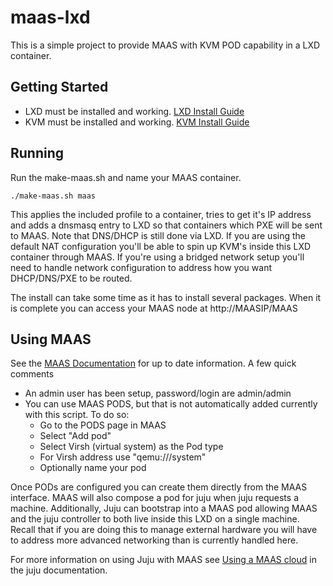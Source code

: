 # maas-lxd
This is a simple project to provide MAAS with KVM POD capability in a LXD container.

## Getting Started
- LXD must be installed and working. [LXD Install Guide](https://linuxcontainers.org/lxd/getting-started-cli/)
- KVM must be installed and working. [KVM Install Guide](https://help.ubuntu.com/community/KVM/Installation)

## Running
Run the make-maas.sh and name your MAAS container.
```
./make-maas.sh maas
```
This applies the included profile to a container, tries to get it's IP address
and adds a dnsmasq entry to LXD so that containers which PXE will be sent to
MAAS. Note that DNS/DHCP is still done via LXD. If you are using the default NAT
configuration you'll be able to spin up KVM's inside this LXD container through
MAAS. If you're using a bridged network setup you'll need to handle network
configuration to address how you want DHCP/DNS/PXE to be routed.

The install can take some time as it has to install several packages. When it is
complete you can access your MAAS node at http://MAASIP/MAAS

## Using MAAS
See the [MAAS Documentation](https://docs.ubuntu.com/maas/devel/en/) for up to
date information. A few quick comments
- An admin user has been setup, password/login are admin/admin
- You can use MAAS PODS, but that is not automatically added currently with this
  script. To do so:
  - Go to the PODS page in MAAS
  - Select "Add pod"
  - Select Virsh (virtual system) as the Pod type
  - For Virsh address use "qemu:///system"
  - Optionally name your pod

Once PODs are configured you can create them directly from the MAAS interface.
MAAS will also compose a pod for juju when juju requests a machine.
Additionally, Juju can bootstrap into a MAAS pod allowing MAAS and the juju
controller to both live inside this LXD on a single machine. Recall that if you
are doing this to manage external hardware you will have to address more
advanced networking than is currently handled here.

For more information on using Juju with MAAS see [Using a MAAS
cloud](https://jujucharms.com/docs/devel/clouds-maas) in the juju documentation.


